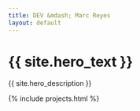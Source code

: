 ```yaml
---
title: DEV &mdash; Marc Reyes
layout: default
---
```


<h1 class="hero display-1">{{ site.hero_text }}</h1>

{{ site.hero_description }}

{% include projects.html %}

<!-- {% include sponsor.html %} -->